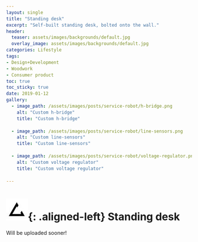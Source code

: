 ```yaml
---
layout: single
title: "Standing desk"
excerpt: "Self-built standing desk, bolted onto the wall."
header:
  teaser: assets/images/backgrounds/default.jpg
  overlay_image: assets/images/backgrounds/default.jpg
categories: Lifestyle
tags:
- Design+Development
- Woodwork
- Consumer product
toc: true
toc_sticky: true
date: 2019-01-12
gallery:
  - image_path: /assets/images/posts/service-robot/h-bridge.png
    alt: "Custom h-bridge"
    title: "Custom h-bridge"

  - image_path: /assets/images/posts/service-robot/line-sensors.png
    alt: "Custom line-sensors"
    title: "Custom line-sensors"

  - image_path: /assets/images/posts/service-robot/voltage-regulator.png
    alt: "Custom voltage regulator"
    title: "Custom voltage regulator"

---
```

# ![favicon](/assets/images/favicon.jpg){: .aligned-left} Standing desk
Will be uploaded sooner!
